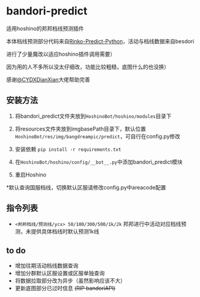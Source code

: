 # bandori-predict

适用hoshino的邦邦档线预测插件

本体档线预测部分代码来自[Rinko-Predict-Python](https://github.com/Electronicute/Rinko-Predict-Python)，活动与档线数据来自besdori

进行了少量魔改以适应hoshino插件调用需要）

因为用的人不多所以没太仔细改，功能比较粗糙，底图什么的也没换）

感谢[@CYDXDianXian](https://github.com/CYDXDianXian)大佬帮助完善

## 安装方法

1. 将bandori_predict文件夹放到`HoshinoBot/hoshino/modules`目录下

2. 将resources文件夹放到imgbasePath目录下，默认位置`HoshinoBot/res/img/bangdreampic/predict`，可自行在config.py修改

3. 安装依赖   `pip install -r requirements.txt`

4. 在`HoshinoBot/hoshino/config/__bot__.py`中添加bandori_predict模块

5. 重启Hoshino

*默认查询国服档线，切换默认区服请修改config.py中areacode配置


## 指令列表

- `<邦邦档线/预测线/ycx> 50/100/300/500/1k/2k`  邦邦进行中活动对应档线预测，未提供具体档线时默认预测1k线

## to do

- 增加往期活动档线数据查询
- 增加分群默认区服设置或区服单独查询
- 将数据拉取部分改为异步（虽然影响应该不大）
- 更新底图部分已过时信息 ~~(RIP bandoriAPI)~~
